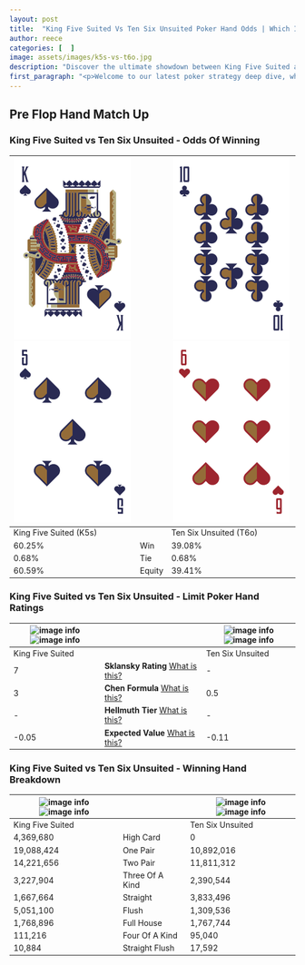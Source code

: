 ```yaml
---
layout: post
title:  "King Five Suited Vs Ten Six Unsuited Poker Hand Odds | Which Is The Better Hand In Poker? A Complete Guide"
author: reece
categories: [  ]
image: assets/images/k5s-vs-t6o.jpg
description: "Discover the ultimate showdown between King Five Suited and Ten Six Unsuited in poker! Uncover the odds, strategies, and scenarios where one hand triumphs over the other. Get ready to up your poker game with this thrilling analysis."
first_paragraph: "<p>Welcome to our latest poker strategy deep dive, where we're pitting two distinct hands against each other in a high-stakes showdown: King Five Suited vs Ten Six Unsuited.</p><p>In the dynamic world of poker, every decision counts, and knowing which hand holds the upper hand is key to your success at the table.</p><p>In this article, we'll dissect these two hands, explore the scenarios where one dominates the other, and equip you with the knowledge to make strategic choices that can tip the odds in your favor.</p><p>Get ready to unravel the intriguing dynamics of these poker hands and elevate your game to new heights.</p>"
---
```




[comment]: # (sp0)

## Pre Flop Hand Match Up

<div class="table hand-ratings" markdown="1"> 



### King Five Suited vs Ten Six Unsuited - Odds Of Winning


    
| ![image info](assets/images/hand1/k.png) ![image info](assets/images/hand1/5.png) |  | ![image info](assets/images/hand2/t.png) ![image info](assets/images/hand2/6o.png) |
| -------- | -------- | -------- |
| King Five Suited (K5s) |  | Ten Six Unsuited (T6o) |
| 60.25% | Win | 39.08% |
| 0.68% | Tie | 0.68% |
| 60.59% | Equity | 39.41% |




[comment]: # (sp1)



### King Five Suited vs Ten Six Unsuited - Limit Poker Hand Ratings


    
| ![image info](https://www.riverpairs.com/assets/images/hand1/k.png) ![image info](https://www.riverpairs.com/assets/images/hand1/5.png) |  | ![image info](https://www.riverpairs.com/assets/images/hand2/t.png) ![image info](https://www.riverpairs.com/assets/images/hand2/6o.png) |
| -------- | -------- | -------- |
| King Five Suited |  | Ten Six Unsuited |
| 7 | **Sklansky Rating** [What is this?](/sklansky-rating-explained) | - |
| 3 | **Chen Formula** [What is this?](/chen-formula-explained) | 0.5 |
| - | **Hellmuth Tier** [What is this?](/Hellmuth-tier-explained) | - |
| -0.05 | **Expected Value** [What is this?](/expected-value-explained) | -0.11 |




[comment]: # (sp2)



### King Five Suited vs Ten Six Unsuited - Winning Hand Breakdown


    
| ![image info](https://www.riverpairs.com/assets/images/hand1/k.png) ![image info](https://www.riverpairs.com/assets/images/hand1/5.png) |  | ![image info](https://www.riverpairs.com/assets/images/hand2/t.png) ![image info](https://www.riverpairs.com/assets/images/hand2/6o.png) |
| -------- | -------- | -------- |
| King Five Suited |  | Ten Six Unsuited |
| 4,369,680 | High Card | 0 |
| 19,088,424 | One Pair | 10,892,016 |
| 14,221,656 | Two Pair | 11,811,312 |
| 3,227,904 | Three Of A Kind | 2,390,544 |
| 1,667,664 | Straight | 3,833,496 |
| 5,051,100 | Flush | 1,309,536 |
| 1,768,896 | Full House | 1,767,744 |
| 111,216 | Four Of A Kind | 95,040 |
| 10,884 | Straight Flush | 17,592 |




[comment]: # (sp3)



</div>

[comment]: # (sp4)



[comment]: # (sp5)


